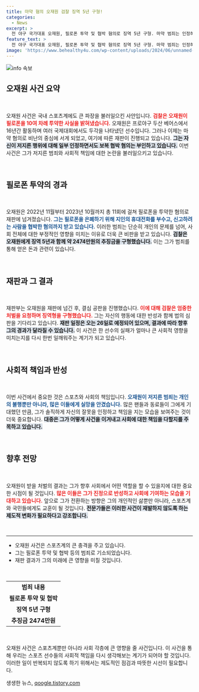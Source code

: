 ```yaml
---
title: 마약 혐의 오재원 검찰 징역 5년 구형!
categories:
  - News
excerpt: >
  전 야구 국가대표 오재원, 필로폰 투약 및 협박 혐의로 징역 5년 구형. 마약 범죄는 인정하였지만, A씨에 대한 보복 협박은 부인. 오는 26일 선고 예정! 클릭해서 자세한 사실 확인하세요!
feature_text: >
  전 야구 국가대표 오재원, 필로폰 투약 및 협박 혐의로 징역 5년 구형. 마약 범죄는 인정하였지만, A씨에 대한 보복 협박은 부인. 오는 26일 선고 예정! 클릭해서 자세한 사실 확인하세요!
image: 'https://www.behealthy4u.com/wp-content/uploads/2024/06/unnamed-file.png'
---
```


<p><img src="https://www.behealthy4u.com/wp-content/uploads/2024/06/unnamed-file.png" alt="info 속보" /></p>

<h2 data-ke-size="size26">오재원 사건 요약</h2>

<p data-ke-size="size16">&nbsp;</p>

<p>오재원 사건은 국내 스포츠계에도 큰 파장을 불러일으킨 사안입니다. <b><span style="color: #ee2323;">검찰은 오재원이 필로폰을 10여 차례 투약한 사실을 밝혀냈습니다.</span></b> 오재원은 프로야구 두산 베어스에서 16년간 활동하며 여러 국제대회에서도 두각을 나타냈던 선수입니다. 그러나 이제는 마약 혐의로 비난의 중심에 서게 되었고, 여기에 따른 재판이 진행되고 있습니다. <b><span style="background-color: #21538527;">그는 자신이 저지른 행위에 대해 일부 인정하면서도 보복 협박 혐의는 부인하고 있습니다.</span></b> 이번 사건은 그가 저지른 범죄와 사회적 책임에 대한 논란을 불러일으키고 있습니다. </p>

<p data-ke-size="size16">&nbsp;</p>

<h2 data-ke-size="size26">필로폰 투약의 경과</h2>

<p data-ke-size="size16">&nbsp;</p>

<p>오재원은 2022년 11월부터 2023년 10월까지 총 11회에 걸쳐 필로폰을 투약한 혐의로 재판에 넘겨졌습니다. <b><span style="color: #1a5490;">그는 필로폰을 은폐하기 위해 지인의 휴대전화를 부수고, 신고하려는 사람을 협박한 혐의까지 받고 있습니다.</span></b> 이러한 범죄는 단순히 개인의 문제를 넘어, 사회 전체에 대한 부정적인 영향을 미치는 이유로 더욱 큰 비판을 받고 있습니다. <b><span style="background-color: #21538527;">검찰은 오재원에게 징역 5년과 함께 약 2474만원의 추징금을 구형했습니다.</span></b> 이는 그가 범죄를 통해 얻은 돈과 관련이 있습니다.</p>

<p data-ke-size="size16">&nbsp;</p>

<h2 data-ke-size="size26">재판과 그 결과</h2>

<p data-ke-size="size16">&nbsp;</p>

<p>재판부는 오재원을 재판에 넘긴 후, 결심 공판을 진행했습니다. <b><span style="color: #ee2323;">이에 대해 검찰은 엄중한 처벌을 요청하며 징역형을 구형했습니다.</span></b> 그는 자신의 행동에 대한 반성과 함께 법의 심판을 기다리고 있습니다. <b><span style="background-color: #21538527;">재판 일정은 오는 26일로 예정되어 있으며, 결과에 따라 향후 그의 경과가 달라질 수 있습니다.</span></b> 이 사건은 한 선수의 실패가 얼마나 큰 사회적 영향을 미치는지를 다시 한번 일깨워주는 계기가 되고 있습니다.</p>

<p data-ke-size="size16">&nbsp;</p>

<h2 data-ke-size="size26">사회적 책임과 반성</h2>

<p data-ke-size="size16">&nbsp;</p>

<p>이번 사건에서 중요한 것은 스포츠와 사회의 책임입니다. <b><span style="color: #1a5490;">오재원이 저지른 범죄는 개인의 불행뿐만 아니라, 많은 이들에게 실망을 안겼습니다.</span></b> 많은 팬들과 동료들이 그에게 기대했던 만큼, 그가 솔직하게 자신의 잘못을 인정하고 책임을 지는 모습을 보여주는 것이 더욱 중요합니다. <b><span style="background-color: #21538527;">대중은 그가 어떻게 사건을 이겨내고 사회에 대한 책임을 다할지를 주목하고 있습니다.</span></b></p>

<p data-ke-size="size16">&nbsp;</p>

<h2 data-ke-size="size26">향후 전망</h2>

<p data-ke-size="size16">&nbsp;</p>

<p>오재원이 받을 처벌의 결과는 그가 향후 사회에서 어떤 역할을 할 수 있을지에 대한 중요한 시점이 될 것입니다. <b><span style="color: #ee2323;">많은 이들은 그가 진정으로 반성하고 사회에 기여하는 모습을 기대하고 있습니다.</span></b> 앞으로 그가 전환하는 방향은 그의 개인적인 삶뿐만 아니라, 스포츠계와 국민들에게도 교훈이 될 것입니다. <b><span style="background-color: #21538527;">전문가들은 이러한 사건이 재발하지 않도록 하는 제도적 변화가 필요하다고 강조합니다.</span></b></p>

<p data-ke-size="size16">&nbsp;</p>

<hr>

<ul>
    <li>오재원 사건은 스포츠계의 큰 충격을 주고 있습니다.</li>
    <li>그는 필로폰 투약 및 협박 등의 범죄로 기소되었습니다.</li>
    <li>재판 결과가 그의 미래에 큰 영향을 미칠 것입니다.</li>
</ul>

<p data-ke-size="size16">&nbsp;</p>

<table>
    <tr>
        <td style="text-align: center; height: 17px;"><b>범죄 내용</b></td>
    </tr>
    <tr>
        <td style="text-align: center; height: 17px;"><b>필로폰 투약 및 협박</b></td>
    </tr>
    <tr>
        <td style="text-align: center; height: 17px;"><b>징역 5년 구형</b></td>
    </tr>
    <tr>
        <td style="text-align: center; height: 17px;"><b>추징금 2474만원</b></td>
    </tr>
</table>

<p data-ke-size="size16">&nbsp;</p>

<p>오재원 사건은 스포츠계뿐만 아니라 사회 각층에 큰 영향을 줄 사건입니다. 이 사건을 통해 우리는 스포츠 선수들의 사회적 책임을 다시 생각해보는 계기가 되어야 할 것입니다. 이러한 일이 반복되지 않도록 하기 위해서는 제도적인 점검과 따뜻한 시선이 필요합니다.</p>
생생한 뉴스, <a href="https://qoogle.tistory.com" rel="dofollow">qoogle.tistory.com</a>


